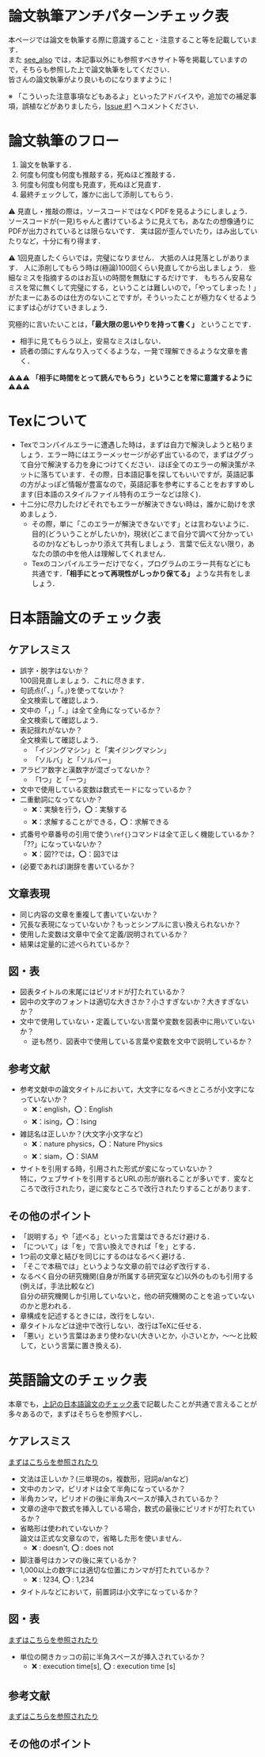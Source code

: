 # 論文執筆アンチパターンチェック表

本ページでは論文を執筆する際に意識すること・注意すること等を記載しています．  
また [see_also](https://github.com/0816keisuke/how-to-write-paper/tree/main/see_also) では，本記事以外にも参照すべきサイト等を掲載していますので，そちらも参照した上で論文執筆をしてください．  
皆さんの論文執筆がより良いものになりますように！

※ 「こういった注意事項などもあるよ」といったアドバイスや，追加での補足事項，誤植などがありましたら，[Issue #1](https://github.com/0816keisuke/how-to-write-paper/issues/1) へコメントください．

# 論文執筆のフロー

1. 論文を執筆する．
2. 何度も何度も何度も推敲する，死ぬほど推敲する．
3. 何度も何度も何度も見直す，死ぬほど見直す．
4. 最終チェックして，誰かに出して添削してもらう．

⚠️ 見直し・推敲の際は，ソースコードではなくPDFを見るようにしましょう．
ソースコードが(一見)ちゃんと書けているように見えても，あなたの想像通りにPDFが出力されているとは限らないです．
実は図が歪んでいたり，はみ出していたりなど，十分に有り得ます．

⚠️ 1回見直したくらいでは，完璧になりません．
大抵の人は見落としがあります．
人に添削してもらう時は(極論)100回くらい見直してから出しましょう．
些細なミスを指摘するのはお互いの時間を無駄にするだけです．
もちろん安易なミスを常に無くして完璧にする，ということは難しいので，「やってしまった！」がたまーにあるのは仕方のないことですが，そういったことが極力なくせるようにまずは心がけていきましょう．

究極的に言いたいことは，**「最大限の思いやりを持って書く」** ということです．

- 相手に見てもらう以上，安易なミスはしない．
- 読者の頭にすんなり入ってくるような，一発で理解できるような文章を書く．

⚠️⚠️⚠️ **「相手に時間をとって読んでもらう」ということを常に意識するように** ⚠️⚠️⚠️

# Texについて

- Texでコンパイルエラーに遭遇した時は，まずは自力で解決しようと粘りましょう．エラー時にはエラーメッセージが必ず出ているので，まずはググって自分で解決する力を身につけてください．ほぼ全てのエラーの解決策がネットに落ちています．その際，日本語記事を探してもいいですが，英語記事の方がよっぽど情報が豊富なので，英語記事を参考にすることをおすすめします(日本語のスタイルファイル特有のエラーなどは除く)．
- 十二分に尽力したけどそれでもエラーが解決できない時は，誰かに助けを求めましょう．
    - その際，単に「このエラーが解決できないです」とは言わないように．目的(どういうことがしたいか)，現状(どこまで自分で調べて分かっているのか)などもしっかり添えて共有しましょう．言葉で伝えない限り，あなたの頭の中を他人は理解してくれません．
    - Texのコンパイルエラーだけでなく，プログラムのエラー共有などにも共通です．**「相手にとって再現性がしっかり保てる」** ような共有をしましょう．

# 日本語論文のチェック表

## ケアレスミス

- 誤字・脱字はないか？  
  100回見直しましょう．これに尽きます．
- 句読点(「、」「。」)を使ってないか？  
  全文検索して確認しよう．
- 文中の「，」「．」は全て全角になっているか？  
  全文検索して確認しよう．
- 表記揺れがないか？  
  全文検索して確認しよう．
  - 「イジングマシン」と「実イジングマシン」
  - 「ソルバ」と「ソルバー」  
- アラビア数字と漢数字が混ざってないか？
  - 「1つ」と「一つ」
- 文中で使用している変数は数式モードになっているか？
- 二重動詞になってないか？
  - ❌：実験を行う，⭕️：実験する
  - ❌：求解することができる，⭕️：求解できる
- 式番号や章番号の引用で使う`\ref{}`コマンドは全て正しく機能しているか？「??」になっていないか？
  - ❌：図??では，⭕️：図3では
- (必要であれば)謝辞を書いているか？

## 文章表現

- 同じ内容の文章を重複して書いていないか？
- 冗長な表現になっていないか？もっとシンプルに言い換えられないか？
- 使用した変数は文章中で全て定義/説明されているか？
- 結果は定量的に述べられているか？

## 図・表

- 図表タイトルの末尾にはピリオドが打たれているか？
- 図中の文字のフォントは適切な大きさか？小さすぎないか？大きすぎないか？
- 文中で使用していない・定義していない言葉や変数を図表中に用いていないか？
  - 逆も然り．図表中で使用している言葉や変数を文中で説明しているか？

## 参考文献

- 参考文献中の論文タイトルにおいて，大文字になるべきところが小文字になっていないか？
    - ❌：english，⭕️：English
    - ❌：ising，⭕️：Ising
- 雑誌名は正しいか？(大文字小文字など)
    - ❌：nature physics，⭕️：Nature Physics
    - ❌：siam，⭕️：SIAM
- サイトを引用する時，引用された形式が変になっていないか？  
  特に，ウェブサイトを引用するとURLの形が崩れることが多いです．変なところで改行されたり，逆に変なところで改行されたりすることがあります．

## その他のポイント

- 「説明する」や「述べる」といった言葉はできるだけ避ける．
- 「について」は「を」で言い換えできれば「を」とする．
- 1つ前の文章と結びを同じにするのはなるべく避ける．
- 「そこで本稿では」というような文章の前では必ず改行する．
- なるべく自分の研究機関(自身が所属する研究室など)以外のものも引用する(例えば，手法比較など)  
  自分の研究機関しか引用していないと，他の研究機関のことを追っていないのかと思われる．
- 章構成を記述するときには，改行をしない．
- 章タイトルなどは途中で改行しない．改行はTeXに任せる．
- 「悪い」という言葉はあまり使わない(大きいとか，小さいとか，〜〜と比較して，という言葉に置き換える)．

# 英語論文のチェック表
本章でも，[上記の日本語論文のチェック表](https://github.com/0816keisuke/how-to-write-paper#%E6%97%A5%E6%9C%AC%E8%AA%9E%E8%AB%96%E6%96%87%E3%81%AE%E3%83%81%E3%82%A7%E3%83%83%E3%82%AF%E8%A1%A8)で記載したことが共通で言えることが多々あるので，まずはそちらを参照すべし．

## ケアレスミス

[まずはこちらを参照されたり](https://github.com/0816keisuke/how-to-write-paper#%E3%82%B1%E3%82%A2%E3%83%AC%E3%82%B9%E3%83%9F%E3%82%B9)

- 文法は正しいか？(三単現のs，複数形，冠詞a/anなど)
- 文中のカンマ，ピリオドは全て半角になっているか？
- 半角カンマ，ピリオドの後に半角スペースが挿入されているか？
- 文章の途中で数式を挿入している場合，数式の最後にピリオドが打たれているか？
- 省略形は使われていないか？  
  論文は正式な文章なので，省略した形を使いません．
  - ❌ : doesn't, ⭕️ : does not
- 脚注番号はカンマの後に来ているか？
- 1,000以上の数字には適切な位置にカンマが打たれているか？
  - ❌ : 1234, ⭕️ : 1,234
- タイトルなどにおいて，前置詞は小文字になっているか？

## 図・表

[まずはこちらを参照されたり](https://github.com/0816keisuke/how-to-write-paper#%E5%9B%B3%E8%A1%A8)

- 単位の開きカッコの前に半角スペースが挿入されているか？
  - ❌ : execution time[s], ⭕️ : execution time [s]

## 参考文献

[まずはこちらを参照されたり](https://github.com/0816keisuke/how-to-write-paper#%E5%8F%82%E8%80%83%E6%96%87%E7%8C%AE)

## その他のポイント
